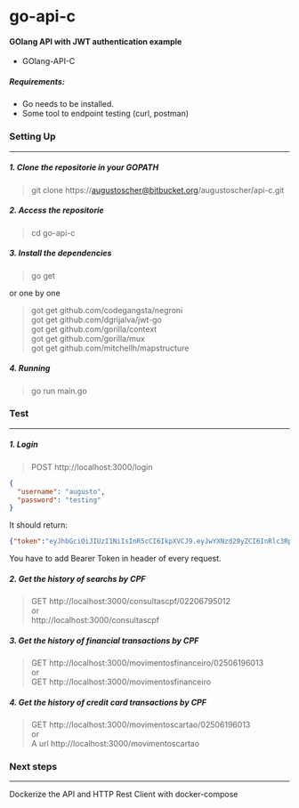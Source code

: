 # go-api-c #

#### GOlang API with JWT authentication example ####

* GOlang-API-C  

##### Requirements:  
- Go needs to be installed.
- Some tool to endpoint testing (curl, postman)


### Setting Up 
----
##### 1. Clone the repositorie in your GOPATH  
> git clone https://augustoscher@bitbucket.org/augustoscher/api-c.git   

##### 2. Access the repositorie
> cd go-api-c  

##### 3. Install the dependencies
> go get  

or one by one  

> got get github.com/codegangsta/negroni  
> got get github.com/dgrijalva/jwt-go  
> got get github.com/gorilla/context  
> got get github.com/gorilla/mux  
> got get github.com/mitchellh/mapstructure  

##### 4. Running
> go run main.go  


### Test
----

##### 1. Login   
> POST http://localhost:3000/login  
```json
{
  "username": "augusto",
  "password": "testing"
}
```

It should return: 
```json
{"token":"eyJhbGciOiJIUzI1NiIsInR5cCI6IkpXVCJ9.eyJwYXNzd29yZCI6InRlc3RpbmciLCJ1c2VybmFtZSI6ImF1Z3VzdG8ifQ.77xiMA_tBkEhwigv9n5iAk_i59Y63eRLWuk3AehARO8"}
```
You have to add Bearer Token in header of every request.

##### 2. Get the history of searchs by CPF     
> GET http://localhost:3000/consultascpf/02206795012  
or  
> http://localhost:3000/consultascpf  

##### 3. Get the history of financial transactions by CPF  
> GET http://localhost:3000/movimentosfinanceiro/02506196013  
or  
> GET http://localhost:3000/movimentosfinanceiro 


##### 4. Get the history of credit card transactions by CPF  
> GET http://localhost:3000/movimentoscartao/02506196013  
or  
> A url http://localhost:3000/movimentoscartao

### Next steps
----
Dockerize the API and HTTP Rest Client with docker-compose
